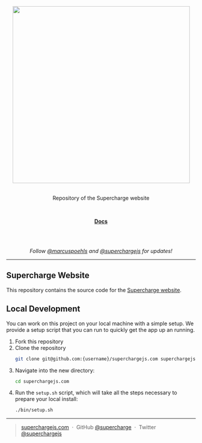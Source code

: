 <div align="center">
  <a href="https://superchargejs.com">
    <img width="471" style="max-width:100%;" src="https://superchargejs.com/images/supercharge-text.svg" />
  </a>
  <br/>
  <br/>
  <p>
    Repository of the Supercharge website
  </p>
  <br/>
  <p>
    <a href="https://superchargejs.com/docs"><strong>Docs</strong></a>
  </p>
  <br/>
  <br/>
  <p>
    <em>Follow <a href="http://twitter.com/marcuspoehls">@marcuspoehls</a> and <a href="http://twitter.com/superchargejs">@superchargejs</a> for updates!</em>
  </p>
</div>

---


## Supercharge Website
This repository contains the source code for the [Supercharge website](https://superchargejs.com).


## Local Development
You can work on this project on your local machine with a simple setup. We provide a setup script that you can run to quickly get the app up an running.

1. Fork this repository
2. Clone the repository
    ```bash
    git clone git@github.com:{username}/superchargejs.com superchargejs.com
    ```
3. Navigate into the new directory:
    ```bash
    cd superchargejs.com
    ```
5. Run the `setup.sh` script, which will take all the steps necessary to prepare your local install:
    ```bash
    ./bin/setup.sh
    ```


---

> [superchargejs.com](https://superchargejs.com) &nbsp;&middot;&nbsp;
> GitHub [@supercharge](https://github.com/supercharge/) &nbsp;&middot;&nbsp;
> Twitter [@superchargejs](https://twitter.com/superchargejs)
